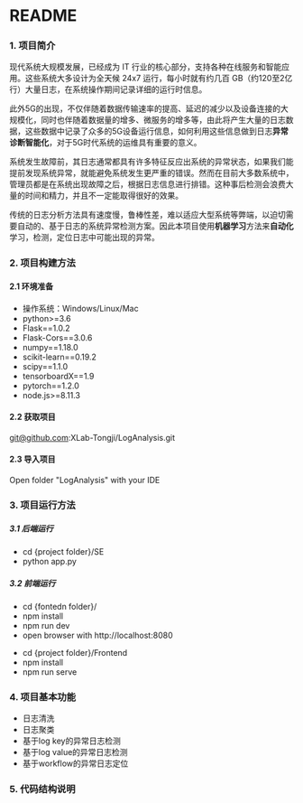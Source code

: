 # README

### 1. 项目简介
​现代系统大规模发展，已经成为 IT 行业的核心部分，支持各种在线服务和智能应用。这些系统大多设计为全天候 24x7 运行，每小时就有约几百 GB（约120至2亿行）大量日志，在系统操作期间记录详细的运行时信息。

​此外5G的出现，不仅伴随着数据传输速率的提高、延迟的减少以及设备连接的大规模化，同时也伴随着数据量的增多、微服务的增多等，由此将产生大量的日志数据，这些数据中记录了众多的5G设备运行信息，如何利用这些信息做到日志**异常诊断智能化**，对于5G时代系统的运维具有重要的意义。

​系统发生故障前，其日志通常都具有许多特征反应出系统的异常状态，如果我们能提前发现系统异常，就能避免系统发生更严重的错误。然而在目前大多数系统中，管理员都是在系统出现故障之后，根据日志信息进行排错。这种事后检测会浪费大量的时间和精力，并且不一定能取得很好的效果。

​传统的日志分析方法具有速度慢，鲁棒性差，难以适应大型系统等弊端，以迫切需要自动的、基于日志的系统异常检测方案。因此本项目使用**机器学习**方法来**自动化**学习，检测，定位日志中可能出现的异常。


### 2. 项目构建方法
#### 2.1 环境准备
* 操作系统：Windows/Linux/Mac
* python>=3.6
* Flask==1.0.2
* Flask-Cors==3.0.6
* numpy==1.18.0
* scikit-learn==0.19.2
* scipy==1.1.0
* tensorboardX==1.9
* pytorch==1.2.0
* node.js>=8.11.3

#### 2.2 获取项目
git@github.com:XLab-Tongji/LogAnalysis.git

#### 2.3 导入项目
Open folder "LogAnalysis" with your IDE

### 3. 项目运行方法
##### 3.1 后端运行
* cd {project folder}/SE
* python app.py

##### 3.2 前端运行
* cd {fontedn folder}/
* npm install
* npm run dev
* open browser with http://localhost:8080

- cd {project folder}/Frontend
- npm install
- npm run serve

### 4. 项目基本功能
* 日志清洗
* 日志聚类
* 基于log key的异常日志检测
* 基于log value的异常日志检测
* 基于workflow的异常日志定位

### 5. 代码结构说明
